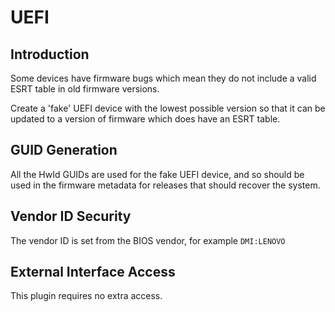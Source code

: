 # UEFI

## Introduction

Some devices have firmware bugs which mean they do not include a valid ESRT
table in old firmware versions.

Create a 'fake' UEFI device with the lowest possible version so that it can be
updated to a version of firmware which does have an ESRT table.

## GUID Generation

All the HwId GUIDs are used for the fake UEFI device, and so should be used in
the firmware metadata for releases that should recover the system.

## Vendor ID Security

The vendor ID is set from the BIOS vendor, for example `DMI:LENOVO`

## External Interface Access

This plugin requires no extra access.

